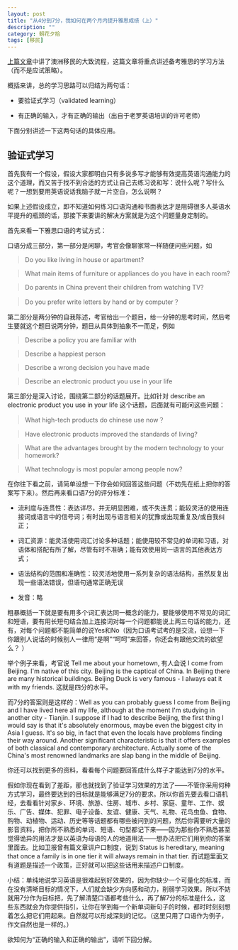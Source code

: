 ```yaml
---
layout: post
title: "从4分到7分，我如何在两个月内提升雅思成绩（上）"
description: ""
category: 朝花夕拾
tags: [移民]
---
```


[上篇文章](/2013/03/09/9-months-immigration)中讲了澳洲移民的大致流程，这篇文章将重点讲述备考雅思的学习方法（而不是应试策略）。

概括来讲，总的学习思路可以归结为两句话：

* 要验证式学习（validated learning）

* 有正确的输入，才有正确的输出（出自于老罗英语培训的许可老师）

下面分别讲述一下这两句话的具体应用。

## 验证式学习

首先我有一个假设，假设大家都明白只有多说多写才能够有效提高英语沟通能力的这个道理，而又苦于找不到合适的方式让自己去练习说和写：说什么呢？写什么呢？一想到要用英语说话我脑子就一片空白，怎么说啊？

如果上述假设成立，即不知道如何练习口语沟通和书面表达才是阻碍很多人英语水平提升的瓶颈的话，那接下来要讲的解决方案就是为这个问题量身定制的。

首先来看一下雅思口语的考试方式：

口语分成三部分，第一部分是闲聊，考官会像聊家常一样随便问些问题，如 
> Do you like living in house or apartment? 

> What main items of furniture or appliances do you have in each room? 

> Do parents in China prevent their children from watching TV? 

> Do you prefer write letters by hand or by computer？ 

第二部分是两分钟的自我陈述，考官给出一个题目，给一分钟的思考时间，然后考生要就这个题目说两分钟，题目从具体到抽象不一而足，例如 
> Describe a policy you are familiar with

> Describe a happiest person

> Describe a wrong decision you have made

> Describe an electronic product you use in your life

第三部分是深入讨论，围绕第二部分的话题展开。比如针对 describe an electronic product you use in your life 这个话题，后面就有可能问这些问题： 
> What high-tech products do chinese use now？ 

> Have electronic products improved the standards of living? 

> What are the advantages brought by the modern technology to your homework? 

> What technology is most popular among people now? 

在你往下看之前，请简单设想一下你会如何回答这些问题（不妨先在纸上把你的答案写下来）。然后再来看口语7分的评分标准：

* 流利度与连贯性：表达详尽，并无明显困难，或不失连贯；能较灵活的使用连接词或语言中的信号词；有时出现与语言相关的犹豫或出现重复及/或自我纠正；

* 词汇资源：能灵活使用词汇讨论多种话题；能使用较不常见的单词和习语，对语体和搭配有所了解，尽管有时不准确；能有效使用同一语言的其他表达方式；

* 语法结构的范围和准确性：较灵活地使用一系列复杂的语法结构，虽然反复出现一些语法错误，但语句通常正确无误

* 发音：略

粗暴概括一下就是要有用多个词汇表达同一概念的能力，要能够使用不常见的词汇和短语，要有用长短句结合加上连接词对每一个问题都能说上两三句话的能力，还有，对每个问题都不能简单的说Yes和No（因为口语考试考的是交流，设想一下你跟别人说话的时候别人一律用“是啊”“呵呵”来回答，你还会有跟他交流的欲望么？ ）

举个例子来看，考官说 Tell me about your hometown, 有人会说 I come from Beijing. I'm native of this city. Beijing is the captical of China. In Beijing there are many historical buildings. Beijing Duck is very famous - I always eat it with my friends. 这就是四分的水平。

而7分的答案则是这样的：Well as you can probably guess I come from Beijing and I have lived here all my life, although at the moment I'm studying in another city - Tianjin. I suppose if I had to describe Beijing, the first thing I would say is that it's absolutely enormous, maybe even the biggest city in Asia I guess. It's so big, in fact that even the locals have problems finding their way around. Another significant characteristic is that it offers examples of both classical and contemporary architecture. Actually some of the China's most renowned landmarks are slap bang in the middle of Beijing.

你还可以找到更多的资料，看看每个问题要回答成什么样子才能达到7分的水平。

假如你现在看到了差距，那也就找到了验证学习效果的方法了——不管你采用何种方式学习，最终要达到的目标就是能够满足7分的要求。所以你首先要去看口语机经，去看看针对家乡、环境、旅游、住房、城市、乡村、家庭、童年、工作、娱乐、广告、媒体、犯罪、电子设备、友谊、健康、天气、礼物、花鸟虫鱼、食物、购物、动植物、运动、历史等等话题都有哪些被问到的问题，然后你需要听大量的影音资料，把你所不熟悉的单词、短语、句型都记下来——因为那些你不熟悉甚至觉得诡异的用法才是以英语为母语的人的地道用法——想办法把它们用到你的答案里面去。比如卫报曾有篇文章讲户口制度，说到 Status is hereditary, meaning that once a family is in one tier it will always remain in that tier. 而试题里面又有道题是描述一个政策，正好就可以把这些话用来描述户口制度。

小结：单纯地说学习英语是很难起到好效果的，因为你缺少一个可量化的标准，而在没有清晰目标的情况下，人们就会缺少方向感和动力，削弱学习效果。所以不妨就用7分作为目标把，先了解清楚口语都考些什么，再了解7分的标准是什么，这些东西就会为你提供指引，让你在学到每一个新单词新句子的时候，都时时刻刻想着怎么把它们用起来。自然就可以形成深刻的记忆。（这里只用了口语作为例子，作文自然也是一样的。）

欲知何为“正确的输入和正确的输出”，请听下回分解。